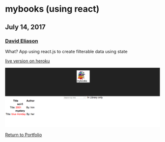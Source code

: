 # mybooks (using react)
## July 14, 2017
### [David Eliason](http://www.deliason.com)
What? App using react.js to create filterable data using state

[live version on heroku](https://mybooks-react.herokuapp.com/)

![Alt text](./mybooks-react-screenshot.png?raw=true "mybooks-react")

[Return to Portfolio](https://davideliason.github.io/)